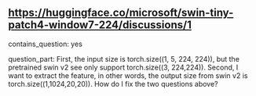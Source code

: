 ## https://huggingface.co/microsoft/swin-tiny-patch4-window7-224/discussions/1

contains_question: yes

question_part: 
First,  the input size is torch.size((1, 5, 224, 224)), but the pretrained swin v2 see only support torch.size((3, 224,224)).
Second, I want to extract the feature, in other words,  the output size from swin v2 is torch.size((1,1024,20,20)).
How do I fix the two questions above?